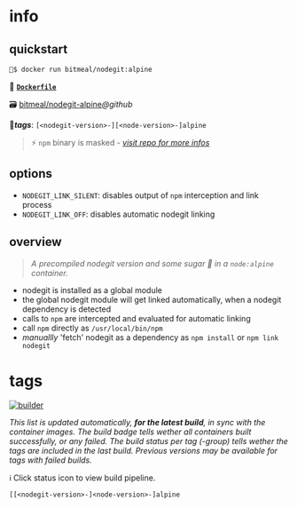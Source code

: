 # info
## quickstart
```bash
🚢$ docker run bitmeal/nodegit:alpine
```

📄 **[`Dockerfile`](https://github.com/bitmeal/nodegit-alpine/blob/master/Dockerfile)**

🗃 [bitmeal/nodegit-alpine](https://github.com/bitmeal/nodegit-alpine)*@github*

📌***tags***: `[<nodegit-version>-][<node-version>-]alpine`


> ⚡ `npm` binary is masked - *[visit repo for more infos](https://github.com/bitmeal/nodegit-alpine)*


## options
* `NODEGIT_LINK_SILENT`: disables output of `npm` interception and link process
* `NODEGIT_LINK_OFF`: disables automatic nodegit linking


## overview
> *A precompiled nodegit version and some sugar 🍭 in a `node:alpine` container.*

* nodegit is installed as a global module
* the global nodegit module will get linked automatically, when a nodegit dependency is detected
* calls to `npm` are intercepted and evaluated for automatic linking
* call `npm` directly as `/usr/local/bin/npm`
* *manuallly* 'fetch' nodegit as a dependency as `npm install` or `npm link nodegit`

# tags
[![builder](https://github.com/bitmeal/nodegit-alpine/actions/workflows/builder.yml/badge.svg)](https://github.com/bitmeal/nodegit-alpine/actions/workflows/builder.yml)

*This list is updated automatically, **for the latest build**, in sync with the container images. The build badge tells wether all containers built successfully, or any failed. The build status per tag (-group) tells wether the tags are included in the last build. Previous versions may be available for tags with failed builds.*

ℹ Click status icon to view build pipeline.

`[[<nodegit-version>-]<node-version>-]alpine`

